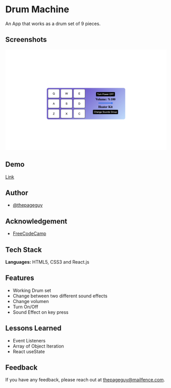 # Drum Machine

An App that works as a drum set of 9 pieces.

## Screenshots

![App Screenshot](img/screenshot.jpeg)

## Demo

[Link](https://codepen.io/thepageguy/pen/MWZOgrj)

## Author

- [@thepageguy](https://www.github.com/thepageguy)

## Acknowledgement

- [FreeCodeCamp](https://www.freecodecamp.org/)

## Tech Stack

**Languages:** HTML5, CSS3 and React.js

## Features

- Working Drum set
- Change between two different sound effects
- Change volumen
- Turn On/Off
- Sound Effect on key press

## Lessons Learned

- Event Listeners
- Array of Object Iteration
- React useState

## Feedback

If you have any feedback, please reach out at thepageguy@mailfence.com.